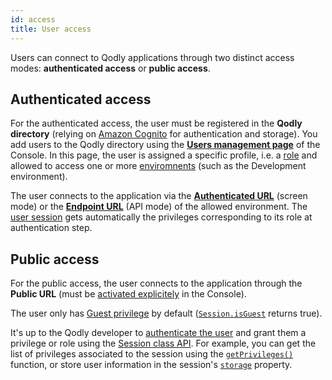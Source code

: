 ```yaml
---
id: access
title: User access
---
```


Users can connect to Qodly applications through two distinct access modes: **authenticated access** or **public access**.

## Authenticated access

For the authenticated access, the user must be registered in the **Qodly directory** (relying on [Amazon Cognito](https://aws.amazon.com/fr/cognito/) for authentication and storage). You add users to the Qodly directory using the [**Users management page**](../cloud/userAccountManagement.md) of the Console. In this page, the user is assigned a specific profile, i.e. a [role](../studio/roles/rolesPrivilegesOverview.md) and allowed to access one or more [enviromnents](../cloud/environmentsOverview.md) (such as the Development environment).

The user connects to the application via the [**Authenticated URL**](../cloud/resourceMonitoring.md#application-access) (screen mode) or the [**Endpoint URL**](../cloud/apiKeys.md) (API mode) of the allowed environment. The [user session](../language/SessionClass.md) gets automatically the privileges corresponding to its role at authentication step.


## Public access

For the public access, the user connects to the application through the **Public URL** (must be [activated explicitely](../cloud/resourceMonitoring.md#application-access) in the Console).

The user only has [Guest privilege](../studio/roles/datastorePermissions.md#introducing-the-guest-privilege) by default ([`Session.isGuest`](../language/SessionClass.md#isguest) returns true). 

It's up to the Qodly developer to [authenticate the user](../guideCenter/programmingGuide/login.md) and grant them a privilege or role using the [Session class API](../language/SessionClass.md). For example, you can get the list of privileges associated to the session using the [`getPrivileges()`](../language/SessionClass.md#getprivileges) function, or store user information in the session's [`storage`](../language/SessionClass.md#storage) property. 
